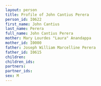 ```yaml
---
layout: person
title: Profile of John Cantius Perera
person_id: I0622
first_name: John Cantius
last_name: Perera
full_name: John Cantius Perera
mother: Mary Lourdes "Laura" Anandappa
mother_id: I0000
father: Joseph William Marcelline Perera
father_id: I0615
children:
children_ids:
partners:
partner_ids:
sex: M
---
```


